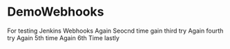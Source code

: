# DemoWebhooks
For testing Jenkins Webhooks
Again Seocnd time
gain third try
Again fourth try
Again 5th time
Again 6th Time lastly
